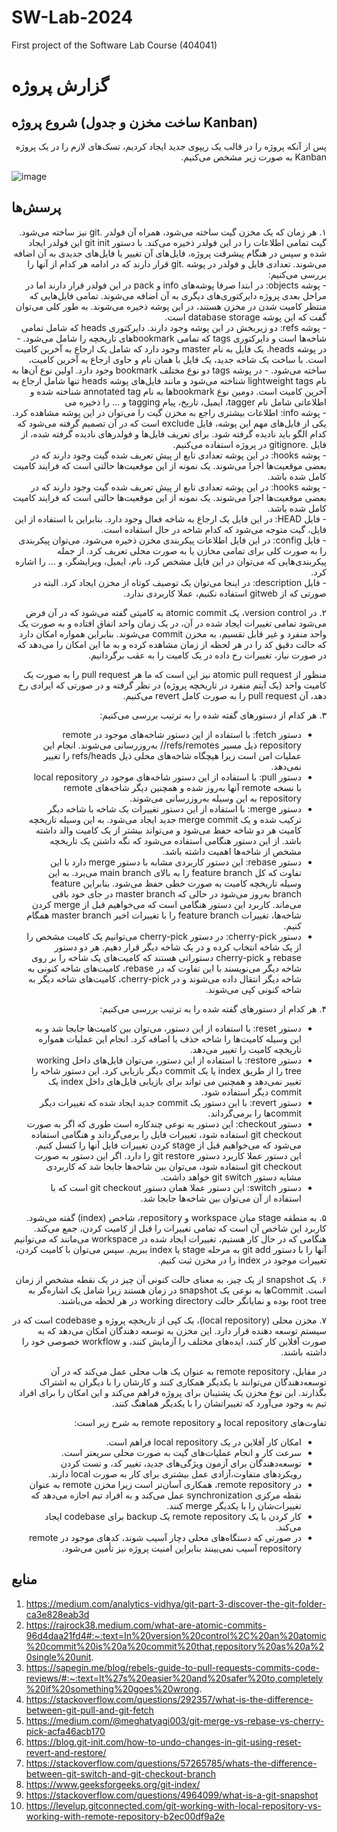 # SW-Lab-2024
First project of the Software Lab Course (404041)

# گزارش پروژه

## شروع پروژه (ساخت مخزن و جدول Kanban)
<div dir="rtl">
پس از آنکه پروژه را در قالب یک ریپوی جدید ایجاد کردیم، تسک‌های لازم را در یک پروژه Kanban به صورت زیر مشخص می‌کنیم.
</div>

![image](https://github.com/AmBadAl/SW-Lab-2024/assets/62250863/4538b293-6826-4f74-b3ed-4d748f3074f9)


## پرسش‌ها

<div dir="rtl">
۱. هر زمان که یک مخزن گیت ساخته می‌شود، همراه آن فولدر .git نیز ساخته می‌شود. گیت تمامی اطلاعات را در این فولدر ذخیره می‌‌کند. با دستور git init این فولدر ایجاد شده و سپس در هنگام پیشرفت پروژه، فایل‌های آن تغییر یا فایل‌های جدیدی به آن اضافه می‌شوند. تعدادی فایل و فولدر در پوشه .git قرار دارند که در ادامه هر کدام از آنها را بررسی می‌کنیم:

<div dir="rtl">
- پوشه objects: در ابتدا صرفا پوشه‌های info و pack در این فولدر قرار دارند اما در مراحل بعدی پروژه دایرکتوری‌های دیگری به آن اضافه می‌شوند. تمامی فایل‌هایی که منتظر کامیت شدن در مخزن هستند، در این پوشه ذخیره می‌شوند. به طور کلی می‌توان گفت که این پوشه database storage است.
</div>

<div dir="rtl">
- پوشه refs: دو زیربخش در این پوشه وجود دارند. دایرکتوری heads که شامل تمامی شاخه‌ها است و دایرکتوری tags که تمامی bookmarkهای تاریخچه را شامل می‌شود.
- در پوشه heads، یک فایل به نام master وجود دارد که شامل یک ارجاع به آخرین کامیت است. با ساخت یک شاخه جدید، یک فایل با همان نام و حاوی ارجاع به آخرین کامیت، ساخته می‌شود.
- در پوشه tags دو نوع مختلف bookmark وجود دارد. اولین نوع آن‌ها به نام lightweight tags شناخته می‌شود و مانند فایل‌های پوشه heads تنها شامل ارجاع به آخرین کامیت است. دومین نوع bookmarkها به نام annotated tag شناخته شده و اطلاعاتی شامل نام tagger، ایمیل، تاریخ، پیام tagging و ... را ذخیره می‌
</div>

<div dir="rtl">
- پوشه info: اطلاعات بیشتری راجع به مخزن گیت را می‌توان در این پوشه مشاهده کرد. یکی از فایل‌های مهم این پوشه، فایل exclude است که در آن تصمیم گرفته می‌شود که کدام الگو باید نادیده گرفته شود. برای تعریف فایل‌ها و فولدرهای نادیده گرفته شده، از فایل .gitignore در پروژه استفاده می‌کنیم.
</div>

<div dir="rtl">
- پوشه hooks: در این پوشه تعدادی تابع از پیش تعریف شده گیت وجود دارند که در بعضی موقعیت‌ها اجرا می‌شوند. یک نمونه از این موقعیت‌ها حالتی است که فرایند کامیت کامل شده باشد.
</div>

<div dir="rtl">
- پوشه hooks: در این پوشه تعدادی تابع از پیش تعریف شده گیت وجود دارند که در بعضی موقعیت‌ها اجرا می‌شوند. یک نمونه از این موقعیت‌ها حالتی است که فرایند کامیت کامل شده باشد.
</div>

<div dir="rtl">
- فایل HEAD: در این فایل یک ارجاع به شاخه فعال وجود دارد. بنابراین با استفاده از این فایل، گیت متوجه می‌شود که کدام شاخه در حال استفاده است.
</div>

<div dir="rtl">
- فایل config: در این فایل اطلاعات پیکربندی مخزن ذخیره می‌شود. می‌توان پیکربندی‌ را به صورت کلی برای تمامی مخازن یا به صورت محلی تعریف کرد. از جمله پیکربندی‌هایی که می‌توان در این فایل مشخص کرد، نام، ایمیل، ویرایشگر، و ... را اشاره کرد.
</div>

<div dir="rtl">
- فایل description: در اینجا می‌توان یک توصیف کوتاه از مخزن ایجاد کرد. البته در صورتی که از gitweb استفاده نکنیم، عملا کاربردی ندارد.
</div>

۲. در version control، یک atomic commit به کامیتی گفته می‌شود که در آن فرض می‌شود تمامی تغییرات ایجاد شده در آن، در یک زمان واحد اتفاق افتاده و به صورت یک واحد منفرد و غیر قابل تقسیم، به مخزن commit می‌شوند. بنابراین همواره امکان دارد که حالت دقیق کد را در هر لحظه از زمان مشاهده کرده و به ما این  امکان را می‌دهد که در صورت نیاز، تغییرات رخ داده در یک کامیت را به عقب برگردانیم.

منظور از atomic pull request نیز این است که ما هر pull request را به صورت یک کامیت واحد (یک آیتم منفرد در تاریخچه پروژه) در نظر گرفته و در صورتی که ایرادی رخ دهد، آن pull request را به صورت کامل revert می‌کنیم.

۳. هر کدام از دستورهای گفته شده را به ترتیب بررسی می‌کنیم:

- دستور fetch: با استفاده از این دستور شاخه‌های موجود در remote repository ذیل مسیر refs/remotes/<remote>/ به‌روزرسانی می‌شوند. انجام این عملیات امن است زیرا هیچگاه شاخه‌های محلی ذیل refs/heads را تغییر نمی‌دهد.
- دستور pull: با استفاده از این دستور شاخه‌های موجود در local repository با نسخه remote آنها به‌روز شده و همچنین دیگر شاخه‌های remote repository به این وسیله به‌روزرسانی می‌شوند.
- دستور merge: با استفاده از این دستور تغییرات یک شاخه با شاخه دیگر ترکیب شده و یک merge commit جدید ایجاد می‌شود. به این وسیله تاریخچه کامیت هر دو شاخه حفظ می‌شود و می‌تواند بیشتر از یک کامیت والد داشته باشد. از این دستور هنگامی استفاده می‌شود که نگه داشتن یک تاریخچه مشخص از شاخه‌ها اهمیت داشته باشد.
- دستور rebase: این دستور کاربردی مشابه با دستور merge دارد با این تفاوت که کل feature branch را به بالای main branch می‌برد. به این وسیله تاریخچه کامیت به صورت خطی حفظ می‌شود. بنابراین feature branch به‌روز می‌شود در حالی که master branch در جای خود باقی می‌ماند. کاربرد این دستور هنگامی است که  می‌خواهیم قبل از merge کردن شاخه‌ها، تغییرات feature branch را با تغییرات اخیر master branch همگام کنیم.
- دستور cherry-pick: در دستور cherry-pick می‌توانیم یک کامیت مشخص را از یک شاخه انتخاب کرده و در یک شاخه دیگر قرار دهیم. هر دو دستور rebase و cherry-pick دستوراتی هستند که کامیت‌های یک شاخه را بر روی شاخه دیگر می‌نویسند با این تفاوت که در rebase، کامیت‌های شاخه کنونی به شاخه دیگر انتقال داده می‌شوند و در cherry-pick، کامیت‌های شاخه دیگر به شاخه کنونی کپی می‌شوند.

۴. هر کدام از دستورهای گفته شده را به ترتیب بررسی می‌کنیم:

- دستور reset: با استفاده از این دستور، می‌توان بین کامیت‌ها جابجا شد و به این وسیله کامیت‌ها را شاخه حذف یا اضافه کرد. انجام این عملیات همواره تاریخچه کامیت را تغییر می‌دهد.
- دستور restore: با استفاده از این دستور، می‌توان فایل‌های داخل working tree را از طریق index یا یک commit دیگر بازیابی کرد. این دستور شاخه را تغییر نمی‌دهد و همچنین می تواند برای بازیابی فایل‌های داخل index یک commit دیگر استفاده شود.
- دستور revert: با این دستور یک commit جدید ایجاد شده که تغییرات دیگر commitها را برمی‌گرداند.
- دستور checkout: این دستور به نوعی چندکاره است طوری که اگر به صورت git checkout <filename> استفاده شود، تغییرات فایل را برمی‌گرداند و هنگامی استفاده می‌شود که می‌خواهیم قبل از stage کردن تغییرات فایل آنها را کنسل کنیم. این دستور عملا کاربرد دستور git restore را دارد. اگر این دستور به صورت git checkout <branchname> استفاده شود، می‌توان بین شاخه‌ها جابجا شد که کاربردی مشابه دستور git switch خواهد داشت.
- دستور switch: این دستور عملا همان دستور git checkout <branchname> است که با استفاده از آن می‌توان بین شاخه‌ها جابجا شد.

۵. به منطقه stage میان workspace و repository، شاخص (index) گفته می‌شود. کاربرد این شاخص آن است که تمامی تغییرات را قبل از کامیت کردن، جمع می‌کند. هنگامی که در حال کار هستیم، تغییرات ایجاد شده در workspace می‌مانند که می‌توانیم آنها را با دستور git add به مرحله stage یا index ببریم. سپس می‌توان با کامیت کردن، تغییرات موجود در index را در مخزن ثبت کنیم.

۶. یک snapshot از یک چیز، به معنای حالت کنونی آن چیز در یک نقطه مشخص از زمان است. Commitها به نوعی یک snapshot در زمان هستند زیرا شامل یک اشاره‌گر به root tree بوده و نمایانگر حالت working directory در هر لحظه می‌باشند.

۷. مخزن محلی (local repository)، یک کپی از تاریخچه پروژه و codebase است که در سیستم توسعه دهنده قرار دارد. این مخزن به توسعه دهندگان امکان می‌دهد که به صورت آفلاین کار کنند، ایده‌های مختلف را آزمایش کنند، و workflow خصوصی خود را داشته باشند.

 در مقابل، remote repository به عنوان یک هاب محلی عمل می‌کند که در آن توسعه‌دهندگان می‌توانند با یکدیگر همکاری کنند و کارشان را با دیگران به اشتراک  بگذارند. این نوع مخزن یک پشتیبان برای پروژه فراهم می‌کند و این امکان را برای افراد تیم به وجود می‌آورد که تغییراتشان را با یکدیگر هماهنگ کنند. 

 تفاوت‌های local repository و remote repository به شرح زیر است: 

 - امکان کار آفلاین در یک local repository فراهم است.
 - سرعت کار و انجام عملیات‌های گیت به صورت محلی سریعتر است.
 - توسعه‌دهندگان برای آزمون ویژگی‌های جدید، تغییر کد، و تست کردن رویکردهای متفاوت،آزادی عمل بیشتری برای کار به صورت local دارند.
 - در remote repository، همکاری آسان‌تر است زیرا مخزن remote به عنوان نقطه مرکزی synchronization عمل می‌کند و به افراد تیم اجازه می‌دهد که تغییرات‌شان را با یکدیگر merge کنند.
 - کار کردن با یک remote repository یک backup برای codebase ایجاد می‌کند.
 - در صورتی که دستگاه‌های محلی دچار آسیب شوند، کدهای موجود در remote repository آسیب نمی‌بینند بنابراین امنیت پروژه نیز تأمین می‌شود.


</div>



## منابع
1. https://medium.com/analytics-vidhya/git-part-3-discover-the-git-folder-ca3e828eab3d
2. https://rajrock38.medium.com/what-are-atomic-commits-96d4daa21fd4#:~:text=In%20version%20control%2C%20an%20atomic%20commit%20is%20a%20commit%20that,repository%20as%20a%20single%20unit.
3. https://sapegin.me/blog/rebels-guide-to-pull-requests-commits-code-reviews/#:~:text=It%27s%20easier%20and%20safer%20to,completely%20if%20something%20goes%20wrong.
4. https://stackoverflow.com/questions/292357/what-is-the-difference-between-git-pull-and-git-fetch
5. https://medium.com/@meghatyagi003/git-merge-vs-rebase-vs-cherry-pick-acfa46acb170
6. https://blog.git-init.com/how-to-undo-changes-in-git-using-reset-revert-and-restore/
7. https://stackoverflow.com/questions/57265785/whats-the-difference-between-git-switch-and-git-checkout-branch
8. https://www.geeksforgeeks.org/git-index/
9. https://stackoverflow.com/questions/4964099/what-is-a-git-snapshot
10. https://levelup.gitconnected.com/git-working-with-local-repository-vs-working-with-remote-repository-b2ec00df9a2e